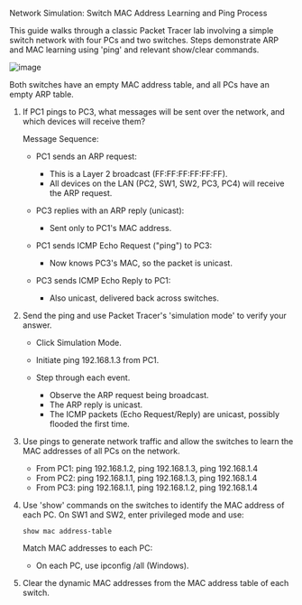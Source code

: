 Network Simulation: Switch MAC Address Learning and Ping Process

This guide walks through a classic Packet Tracer lab involving a simple switch network with four PCs and two switches. Steps demonstrate ARP and MAC learning using 'ping' and relevant show/clear commands.

![image](https://github.com/user-attachments/assets/f91764cf-d264-4791-8f99-b7d59d868705)

Both switches have an empty MAC address table, and all PCs have an empty ARP table.

1. If PC1 pings to PC3, what messages will be sent over the network, and which devices will receive them?

   Message Sequence:
   

   - PC1 sends an ARP request:
        - This is a Layer 2 broadcast (FF:FF:FF:FF:FF:FF).
        - All devices on the LAN (PC2, SW1, SW2, PC3, PC4) will receive the ARP request.

    - PC3 replies with an ARP reply (unicast):
        - Sent only to PC1's MAC address.

    - PC1 sends ICMP Echo Request ("ping") to PC3:
        - Now knows PC3's MAC, so the packet is unicast.

    - PC3 sends ICMP Echo Reply to PC1:
        - Also unicast, delivered back across switches.

  
2. Send the ping and use Packet Tracer's 'simulation mode' to verify your answer.
   
   - Click Simulation Mode.
   - Initiate ping 192.168.1.3 from PC1.
   - Step through each event.

       - Observe the ARP request being broadcast.
       - The ARP reply is unicast.
       - The ICMP packets (Echo Request/Reply) are unicast, possibly flooded the first time.



5. Use pings to generate network traffic and allow the switches to learn the MAC addresses 
   of all PCs on the network.
   
   - From PC1: ping 192.168.1.2, ping 192.168.1.3, ping 192.168.1.4
   - From PC2: ping 192.168.1.1, ping 192.168.1.3, ping 192.168.1.4
   - From PC3: ping 192.168.1.1, ping 192.168.1.2, ping 192.168.1.4


7. Use 'show' commands on the switches to identify the MAC address of each PC.
   On SW1 and SW2, enter privileged mode and use:

   ```
   show mac address-table
   ```

   Match MAC addresses to each PC:

   - On each PC, use ipconfig /all (Windows).


9. Clear the dynamic MAC addresses from the MAC address table of each switch.
